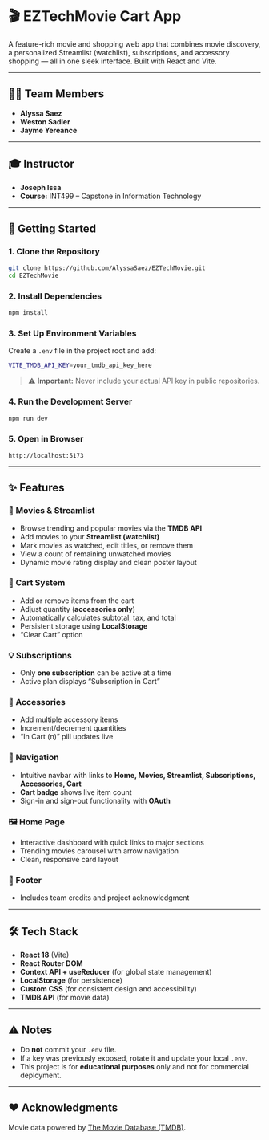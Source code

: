 # 🎬 EZTechMovie Cart App  

A feature-rich movie and shopping web app that combines movie discovery, a personalized Streamlist (watchlist), subscriptions, and accessory shopping — all in one sleek interface. Built with React and Vite.

---

## 👩‍💻 Team Members  
- **Alyssa Saez**  
- **Weston Sadler**  
- **Jayme Yereance**

---

## 🎓 Instructor  
- **Joseph Issa**  
- **Course:** INT499 – Capstone in Information Technology  

---

## 🚀 Getting Started  

### 1. Clone the Repository  
```bash
git clone https://github.com/AlyssaSaez/EZTechMovie.git
cd EZTechMovie
```

### 2. Install Dependencies  
```bash
npm install
```

### 3. Set Up Environment Variables  
Create a `.env` file in the project root and add:
```bash
VITE_TMDB_API_KEY=your_tmdb_api_key_here
```

> ⚠️ **Important:** Never include your actual API key in public repositories.

### 4. Run the Development Server  
```bash
npm run dev
```

### 5. Open in Browser  
```
http://localhost:5173
```

---

## ✨ Features  

### 🎥 Movies & Streamlist  
- Browse trending and popular movies via the **TMDB API**  
- Add movies to your **Streamlist (watchlist)**  
- Mark movies as watched, edit titles, or remove them  
- View a count of remaining unwatched movies  
- Dynamic movie rating display and clean poster layout  

### 🛒 Cart System  
- Add or remove items from the cart  
- Adjust quantity (**accessories only**)  
- Automatically calculates subtotal, tax, and total  
- Persistent storage using **LocalStorage**  
- “Clear Cart” option  

### 💡 Subscriptions  
- Only **one subscription** can be active at a time  
- Active plan displays “Subscription in Cart”  

### 🧢 Accessories  
- Add multiple accessory items  
- Increment/decrement quantities  
- “In Cart (n)” pill updates live  

### 🧭 Navigation  
- Intuitive navbar with links to **Home, Movies, Streamlist, Subscriptions, Accessories, Cart**  
- **Cart badge** shows live item count  
- Sign-in and sign-out functionality with **OAuth**

### 🖼 Home Page  
- Interactive dashboard with quick links to major sections  
- Trending movies carousel with arrow navigation  
- Clean, responsive card layout  

### 🦶 Footer  
- Includes team credits and project acknowledgment  

---

## 🛠 Tech Stack  
- **React 18** (Vite)  
- **React Router DOM**  
- **Context API + useReducer** (for global state management)  
- **LocalStorage** (for persistence)  
- **Custom CSS** (for consistent design and accessibility)  
- **TMDB API** (for movie data)

---

## ⚠️ Notes  
- Do **not** commit your `.env` file.  
- If a key was previously exposed, rotate it and update your local `.env`.  
- This project is for **educational purposes** only and not for commercial deployment.  

---

## ❤️ Acknowledgments  
Movie data powered by [The Movie Database (TMDB)](https://www.themoviedb.org/).
